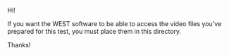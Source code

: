 Hi!

If you want the WEST software to be able to access the video
files you've prepared for this test, you must place them in
this directory.

Thanks!
